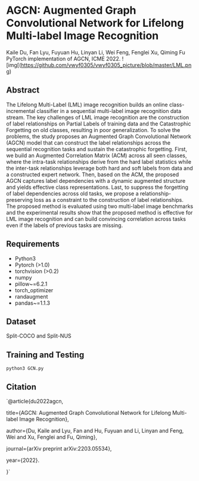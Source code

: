 # AGCN: Augmented Graph Convolutional Network for Lifelong Multi-label Image Recognition
Kaile Du, Fan Lyu, Fuyuan Hu, Linyan Li, Wei Feng, Fenglei Xu, Qiming Fu  
PyTorch implementation of AGCN, ICME 2022.
![img[(https://github.com/vwyf0305/vwyf0305_picture/blob/master/LML.png)
## Abstract
The Lifelong Multi-Label (LML) image recognition builds an online class-incremental classifier in a sequential multi-label image recognition data stream. The key challenges of LML image recognition are the construction of label relationships on Partial Labels of training data and the Catastrophic Forgetting on old classes, resulting in poor generalization. To solve the problems, the study proposes an Augmented Graph Convolutional Network (AGCN) model that can construct the label relationships across the sequential recognition tasks and sustain the catastrophic forgetting. First, we build an Augmented Correlation Matrix (ACM) across all seen classes, where the intra-task relationships derive from the hard label statistics while the inter-task relationships leverage both hard and soft labels from data and a constructed expert network. Then, based on the ACM, the proposed AGCN captures label dependencies with a dynamic augmented structure and yields effective class representations. Last, to suppress the forgetting of label dependencies across old tasks, we propose a relationship-preserving loss as a constraint to the construction of label relationships. The proposed method is evaluated using two multi-label image benchmarks and the experimental results show that the proposed method is effective for LML image recognition and can build convincing correlation across tasks even if the labels of previous tasks are missing.
## Requirements
- Python3
- Pytorch (>1.0)
- torchvision (>0.2)
- numpy
- pillow~=6.2.1
- torch_optimizer
- randaugment
- pandas~=1.1.3
## Dataset
Split-COCO and Split-NUS
## Training and Testing
`python3 GCN.py`
## Citation
`@article{du2022agcn,  

  title={AGCN: Augmented Graph Convolutional Network for Lifelong Multi-label Image Recognition},  
  
  author={Du, Kaile and Lyu, Fan and Hu, Fuyuan and Li, Linyan and Feng, Wei and Xu, Fenglei and Fu, Qiming},  
  
  journal={arXiv preprint arXiv:2203.05534},   
  
  year={2022}.  
  
}`
